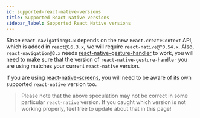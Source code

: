 ```yaml
---
id: supported-react-native-versions
title: Supported React Native versions
sidebar_label: Supported React Native versions
---
```


Since `react-navigation@3.x` depends on the new `React.createContext` API, which is added in `react@16.3.x`, we will require `react-native@^0.54.x`. Also, `react-navigation@3.x` needs [react-native-gesture-handler](https://github.com/kmagiera/react-native-gesture-handler#react-native-support) to work, you will need to make sure that the version of `react-native-gesture-handler` you are using matches your current `react-native` version.

If you are using [react-native-screens](react-native-screens.html), you will need to be aware of its own supported `react-native` version too.

> Please note that the above speculation may not be correct in some particular `react-native` version. If you caught which version is not working properly, feel free to update about that in this page!
